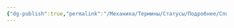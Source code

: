 ```yaml
---
{"dg-publish":true,"permalink":"/Механика/Термины/Статусы/Подробнее/Споры/","noteIcon":"","created":"2025-09-19T11:13:30.469+03:00","updated":"2025-09-24T18:36:35.530+03:00"}
---
```


